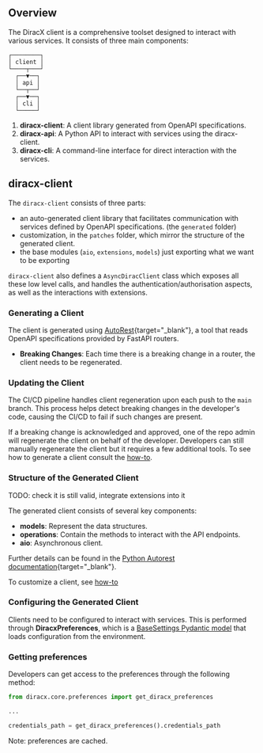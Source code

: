## Overview

The DiracX client is a comprehensive toolset designed to interact with various services. It consists of three main components:

```
┌────────┐
│ client │
└────┬───┘
  ┌──▼──┐
  │ api │
  └──┬──┘
  ┌──▼──┐
  │ cli │
  └─────┘
```

1. **diracx-client**: A client library generated from OpenAPI specifications.
2. **diracx-api**: A Python API to interact with services using the diracx-client.
3. **diracx-cli**: A command-line interface for direct interaction with the services.

## diracx-client

The `diracx-client` consists of three parts:

- an auto-generated client library that facilitates communication with services defined by OpenAPI specifications. (the `generated` folder)
- customization, in the `patches` folder, which mirror the structure of the generated client.
- the base modules (`aio`, `extensions`, `models`) just exporting what we want to be exporting

`diracx-client` also defines a `AsyncDiracClient` class which exposes all these low level calls, and handles the authentication/authorisation aspects, as well as the interactions with extensions.

### Generating a Client

The client is generated using [AutoRest](https://github.com/Azure/autorest){target="_blank"}, a tool that reads OpenAPI specifications provided by FastAPI routers.

- **Breaking Changes**: Each time there is a breaking change in a router, the client needs to be regenerated.

### Updating the Client

The CI/CD pipeline handles client regeneration upon each push to the `main` branch. This process helps detect breaking changes in the developer's code, causing the CI/CD to fail if such changes are present.

If a breaking change is acknowledged and approved, one of the repo admin will regenerate the client on behalf of the developer. Developers can still manually regenerate the client but it requires a few additional tools. To see how to generate a client consult the [how-to](../how-to/client-generation.md).

### Structure of the Generated Client

TODO: check it is still valid, integrate extensions into it

The generated client consists of several key components:

- **models**: Represent the data structures.
- **operations**: Contain the methods to interact with the API endpoints.
- **aio**: Asynchronous client.

Further details can be found in the [Python Autorest documentation](https://github.com/Azure/autorest.python/blob/main/docs/client/readme.md){target="_blank"}.

To customize a client, see [how-to](../how-to/client-customization.md)

### Configuring the Generated Client

Clients need to be configured to interact with services. This is performed through **DiracxPreferences**, which is a [BaseSettings Pydantic model](https://docs.pydantic.dev/latest/concepts/pydantic_settings/) that loads configuration from the environment.

### Getting preferences

Developers can get access to the preferences through the following method:

```python
from diracx.core.preferences import get_diracx_preferences

...

credentials_path = get_diracx_preferences().credentials_path
```

Note: preferences are cached.

